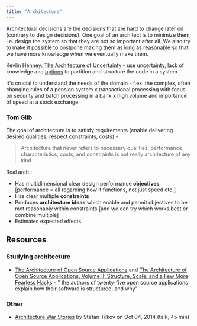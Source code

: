 ```yaml
---
title: "Architecture"
---
```

Architectural decisions are the decisions that are hard to change later on (contrary to design decisions). One goal of an architect is to minimize them, i.e. design the system so that they are not so important after all. We also try to make it possible to postpone making them as long as reasonable so that we have more knowledge when we eventually make them.

[Kevlin Henney: The Architecture of Uncertainty](http://vimeo.com/68331684) - use uncertainty, lack of knowledge and [options](http://commitment-thebook.com/) to partition and structure the code in a system

It's crucial to understand the needs of the domain - f.ex. the complex, often changing rules of a pension system x transactional processing with focus on security and batch processing in a bank x high volume and importance of speed at a stock exchange.

### Tom Gilb

The goal of architecture is to satisfy requirements (enable delivering desired qualities, respect constraints, costs) -

> Architecture that never refers to necessary qualities, performance characteristics, costs, and constraints is not really architecture of any kind.

Real arch.:

  - Has multidimensional clear design performance **objectives** \[performance = all regarding how it functions, not just speed etc.\]
  - Has clear multiple **constraints**
  - Produces **architecture ideas** which enable and permit objectives to be met reasonably within constraints \[and we can try which works best or combine multiple\]
  - Estimates expected effects

## Resources

### Studying architecture

  - [The Architecture of Open Source Applications](http://www.amazon.com/dp/B00557TMN4/ref=wl_it_dp_o_pC_nS_ttl?_encoding=UTF8&colid=15C6Q8OEGS1X2&coliid=I2NEOT2RQLTZB6 "The Architecture of Open Source Applications") and [The Architecture of Open Source Applications, Volume II: Structure, Scale, and a Few More Fearless Hacks](http://www.amazon.com/dp/B008940UYK/ref=wl_it_dp_o_pC_nS_ttl?_encoding=UTF8&colid=15C6Q8OEGS1X2&coliid=I3ADMW0YBTXFUP "The Architecture of Open Source Applications, Volume II: Structure, Scale, and a Few More Fearless Hacks") - " the authors of twenty-five open source applications explain how their software is structured, and why"

### Other

  - [Architecture War Stories](http://www.infoq.com/presentations/architecture-disaster) by Stefan Tilkov on Oct 04, 2014 (talk, 45 min)
